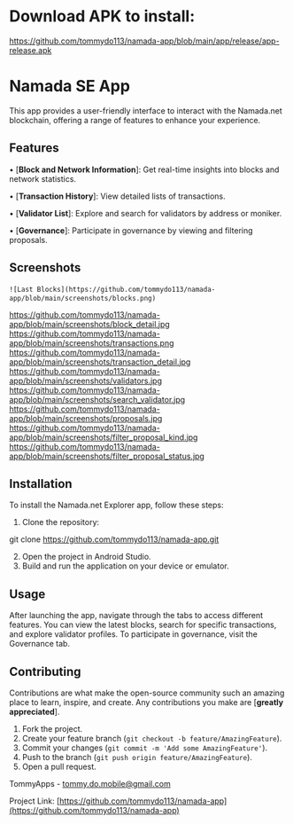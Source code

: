 # Download APK to install:
 https://github.com/tommydo113/namada-app/blob/main/app/release/app-release.apk
# Namada SE App

 This app provides a user-friendly interface to interact with the Namada.net blockchain, offering a range of features to enhance your experience.

## Features

•  [**Block and Network Information**]: Get real-time insights into blocks and network statistics.

•  [**Transaction History**]: View detailed lists of transactions.

•  [**Validator List**]: Explore and search for validators by address or moniker.

•  [**Governance**]: Participate in governance by viewing and filtering proposals.

## Screenshots
    ![Last Blocks](https://github.com/tommydo113/namada-app/blob/main/screenshots/blocks.png)
https://github.com/tommydo113/namada-app/blob/main/screenshots/block_detail.jpg
https://github.com/tommydo113/namada-app/blob/main/screenshots/transactions.png
https://github.com/tommydo113/namada-app/blob/main/screenshots/transaction_detail.jpg
https://github.com/tommydo113/namada-app/blob/main/screenshots/validators.jpg
https://github.com/tommydo113/namada-app/blob/main/screenshots/search_validator.jpg
https://github.com/tommydo113/namada-app/blob/main/screenshots/proposals.jpg
https://github.com/tommydo113/namada-app/blob/main/screenshots/filter_proposal_kind.jpg
https://github.com/tommydo113/namada-app/blob/main/screenshots/filter_proposal_status.jpg



## Installation

To install the Namada.net Explorer app, follow these steps:

1. Clone the repository:

git clone https://github.com/tommydo113/namada-app.git

2. Open the project in Android Studio.
3. Build and run the application on your device or emulator.

## Usage

After launching the app, navigate through the tabs to access different features. You can view the latest blocks, search for specific transactions, and explore validator profiles. To participate in governance, visit the Governance tab.

## Contributing

Contributions are what make the open-source community such an amazing place to learn, inspire, and create. Any contributions you make are [**greatly appreciated**].

1. Fork the project.
2. Create your feature branch (`git checkout -b feature/AmazingFeature`).
3. Commit your changes (`git commit -m 'Add some AmazingFeature'`).
4. Push to the branch (`git push origin feature/AmazingFeature`).
5. Open a pull request.



TommyApps - tommy.do.mobile@gmail.com

Project Link: [https://github.com/tommydo113/namada-app](https://github.com/tommydo113/namada-app)
